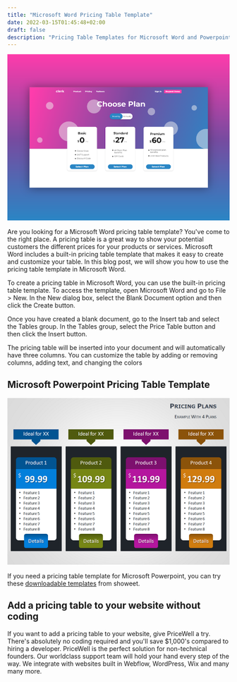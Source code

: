 ```yaml
---
title: "Microsoft Word Pricing Table Template"
date: 2022-03-15T01:45:48+02:00
draft: false
description: "Pricing Table Templates for Microsoft Word and Powerpoint"
---
```


![building a pricing page for saas fast](/images/saas_pricing_page.png)

Are you looking for a Microsoft Word pricing table template? You've come to the right place.
A pricing table is a great way to show your potential customers the different prices for your products or services. Microsoft Word includes a built-in pricing table template that makes it easy to create and customize your table. In this blog post, we will show you how to use the pricing table template in Microsoft Word.

To create a pricing table in Microsoft Word, you can use the built-in pricing table template. To access the template, open Microsoft Word and go to File > New. In the New dialog box, select the Blank Document option and then click the Create button.

Once you have created a blank document, go to the Insert tab and select the Tables group. In the Tables group, select the Price Table button and then click the Insert button.

The pricing table will be inserted into your document and will automatically have three columns. You can customize the table by adding or removing columns, adding text, and changing the colors

## Microsoft Powerpoint Pricing Table Template


![Pricing table with four columns designed in Microsoft Powerpoint](/img/powerpoint/pricing-tables-powerpoint.png)

If you need a pricing table template for Microsoft Powerpoint, you can try these [downloadable templates](https://www.showeet.com/18/02/2014/charts-and-diagrams/pricing-tables-for-powerpoint/) from showeet.

## Add a pricing table to your website without coding

If you want to add a pricing table to your website, give PriceWell a try. There's absolutely no coding required and you'll save $1,000's compared to hiring a developer. PriceWell is the perfect solution for non-technical founders. Our worldclass support team will hold your hand every step of the way. We integrate with websites built in Webflow, WordPress, Wix and many many more.